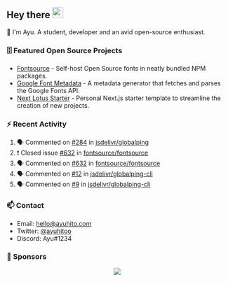 ## Hey there <img src="https://media.giphy.com/media/hvRJCLFzcasrR4ia7z/giphy.gif" width="25" height="25">

📝 I'm Ayu. A student, developer and an avid open-source enthusiast.

### 🗄 Featured Open Source Projects

- [Fontsource](https://github.com/fontsource/fontsource) - Self-host Open Source fonts in neatly bundled NPM packages.
- [Google Font Metadata](https://github.com/fontsource/google-font-metadata) - A metadata generator that fetches and parses the Google Fonts API.
- [Next Lotus Starter](https://github.com/DecliningLotus/next-lotus-starter) - Personal Next.js starter template to streamline the creation of new projects.

### ⚡ Recent Activity

<!--START_SECTION:activity-->

1. 🗣 Commented on [#284](https://github.com/jsdelivr/globalping/issues/284) in [jsdelivr/globalping](https://github.com/jsdelivr/globalping)
2. ❗️ Closed issue [#632](https://github.com/fontsource/fontsource/issues/632) in [fontsource/fontsource](https://github.com/fontsource/fontsource)
3. 🗣 Commented on [#632](https://github.com/fontsource/fontsource/issues/632) in [fontsource/fontsource](https://github.com/fontsource/fontsource)
4. 🗣 Commented on [#12](https://github.com/jsdelivr/globalping-cli/issues/12) in [jsdelivr/globalping-cli](https://github.com/jsdelivr/globalping-cli)
5. 🗣 Commented on [#9](https://github.com/jsdelivr/globalping-cli/issues/9) in [jsdelivr/globalping-cli](https://github.com/jsdelivr/globalping-cli)
<!--END_SECTION:activity-->

### 📫 Contact

- Email: hello@ayuhito.com
- Twitter: [@ayuhitoo](https://twitter.com/ayuhitoo)
- Discord: Ayu#1234


### :sparkling_heart: Sponsors

<p align="center">
  <a href="https://cdn.jsdelivr.net/gh/ayuhito/ayuhito/sponsors.svg">
    <img src='https://cdn.jsdelivr.net/gh/ayuhito/ayuhito/sponsors.svg'/>
  </a>
</p>